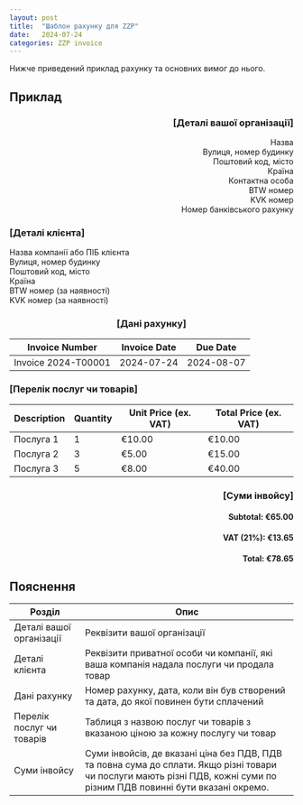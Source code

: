 ```yaml
---
layout: post
title:  "Шаблон рахунку для ZZP"
date:   2024-07-24
categories: ZZP invoice
---
```

Нижче приведений приклад рахунку та основних вимог до нього.

## Приклад

<div style="text-align: right">

### [Деталі вашої організації]
Назва <br/>
Вулиця, номер будинку <br/>
Поштовий код, місто <br/>
Країна <br/>
Контактна особа <br/>
BTW номер <br/>
KVK номер <br/>
Номер банківського рахунку
</div>

### [Деталі клієнта]
Назва компанії або ПІБ клієнта <br/>
Вулиця, номер будинку <br/>
Поштовий код, місто <br/>
Країна <br/>
BTW номер (за наявності) <br/>
KVK номер (за наявності)

<div style="text-align: center">

### [Дані рахунку]
</div>

| Invoice Number       | Invoice Date | Due Date    |
|----------------------|--------------|-------------|
| Invoice 2024-T00001  | 2024-07-24   | 2024-08-07  |

### [Перелік послуг чи товарів]
| Description        | Quantity | Unit Price (ex. VAT) | Total Price (ex. VAT) |
|--------------------|----------|----------------------|-----------------------|
| Послуга 1          | 1        | €10.00               | €10.00                |
| Послуга 2          | 3        | €5.00                | €15.00                |
| Послуга 3          | 5        | €8.00                | €40.00                |

<div style="text-align: right">

### [Суми інвойсу]
#### Subtotal:  €65.00
#### VAT (21%): €13.65
#### Total:     €78.65
</div>

## Пояснення

| Розділ | Опис |
|--------|------|
| Деталі вашої організації | Реквізити вашої організації |
| Деталі клієнта | Реквізити приватної особи чи компанії, які ваша компанія надала послуги чи продала товар |
| Дані рахунку | Номер рахунку, дата, коли він був створений та дата, до якої повинен бути сплачений |
| Перелік послуг чи товарів | Таблиця з назвою послуг чи товарів з вказаною ціною за кожну послугу чи товар |
| Суми інвойсу | Суми інвойсів, де вказані ціна без ПДВ, ПДВ та повна сума до сплати. Якщо різні товари чи послуги мають різні ПДВ, кожні суми по різним ПДВ повинні бути вказані окремо. |
